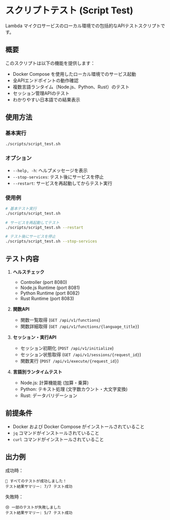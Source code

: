 # スクリプトテスト (Script Test)

Lambda マイクロサービスのローカル環境での包括的なAPIテストスクリプトです。

## 概要

このスクリプトは以下の機能を提供します：

- Docker Compose を使用したローカル環境でのサービス起動
- 全APIエンドポイントの動作確認
- 複数言語ランタイム（Node.js、Python、Rust）のテスト
- セッション管理APIのテスト
- わかりやすい日本語での結果表示

## 使用方法

### 基本実行
```bash
./scripts/script_test.sh
```

### オプション
- `--help, -h`: ヘルプメッセージを表示
- `--stop-services`: テスト後にサービスを停止
- `--restart`: サービスを再起動してからテスト実行

### 使用例
```bash
# 基本テスト実行
./scripts/script_test.sh

# サービスを再起動してテスト
./scripts/script_test.sh --restart

# テスト後にサービスを停止
./scripts/script_test.sh --stop-services
```

## テスト内容

1. **ヘルスチェック**
   - Controller (port 8080)
   - Node.js Runtime (port 8081)
   - Python Runtime (port 8082)
   - Rust Runtime (port 8083)

2. **関数API**
   - 関数一覧取得 (`GET /api/v1/functions`)
   - 関数詳細取得 (`GET /api/v1/functions/{language_title}`)

3. **セッション・実行API**
   - セッション初期化 (`POST /api/v1/initialize`)
   - セッション状態取得 (`GET /api/v1/sessions/{request_id}`)
   - 関数実行 (`POST /api/v1/execute/{request_id}`)

4. **言語別ランタイムテスト**
   - Node.js: 計算機能能 (加算・乗算)
   - Python: テキスト処理 (文字数カウント・大文字変換)
   - Rust: データバリデーション

## 前提条件

- Docker および Docker Compose がインストールされていること
- `jq` コマンドがインストールされていること
- `curl` コマンドがインストールされていること

## 出力例

成功時：
```
🎉 すべてのテストが成功しました！
テスト結果サマリー: 7/7 テスト成功
```

失敗時：
```
😢 一部のテストが失敗しました
テスト結果サマリー: 5/7 テスト成功
```
